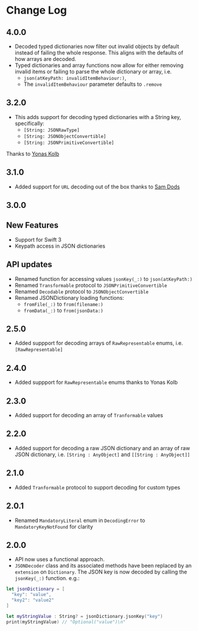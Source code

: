 # Change Log

## 4.0.0

- Decoded typed dictionaries now filter out invalid objects by default instead of failing the whole response. This aligns with the defaults of how arrays are decoded.
- Typed dictionaries and array functions now allow for either removing invalid items or failing to parse the whole dictionary or array, i.e.
	- `json(atKeyPath: invalidItemBehaviour:)`, 
	- The `invalidItemBehaviour` parameter defaults to `.remove`

## 3.2.0

- This adds support for decoding typed dictionaries with a String key, specifically:
	- `[String: JSONRawType]`
	- `[String: JSONObjectConvertible]`
	- `[String: JSONPrimitiveConvertible]`

Thanks to [Yonas Kolb](https://github.com/yonaskolb)

## 3.1.0

- Added support for `URL` decoding out of the box thanks to [Sam Dods](https://github.com/samdods)

## 3.0.0

## New Features
- Support for Swift 3
- Keypath access in JSON dictionaries

## API updates
- Renamed function for accessing values `jsonKey(_:)` to `json(atKeyPath:)`
- Renamed `Transformable` protocol to `JSONPrimitiveConvertible`
- Renamed `Decodable` protocol to `JSONObjectConvertible`
- Renamed JSONDictionary loading functions:
	-  `fromFile(_:)` to `from(filename:)`
	-  `fromData(_:)` to `from(jsonData:)`

## 2.5.0

- Added suppport for decoding arrays of `RawRepresentable` enums, i.e. `[RawRepresentable]`

## 2.4.0

- Added suppport for `RawRepresentable` enums thanks to Yonas Kolb

## 2.3.0

- Added support for decoding an array of `Tranformable` values

## 2.2.0

- Added support for decoding a raw JSON dictionary and an array of raw JSON dictionary, i.e. `[String : AnyObject]` and `[[String : AnyObject]]`

## 2.1.0

- Added `Tranformable` protocol to support decoding for custom types

## 2.0.1

- Renamed `MandatoryLiteral` enum in `DecodingError` to `MandatoryKeyNotFound` for clarity

## 2.0.0

- API now uses a functional approach.
- `JSONDecoder` class and its associated methods have been replaced by an `extension` on `Dictionary`. The JSON key is now decoded by calling the `jsonKey(_:)` function. e.g.:

```swift
let jsonDictionary = [
  "key": "value",
  "key2": "value2"
]

let myStringValue : String? = jsonDictionary.jsonKey("key")
print(myStringValue) // "Optional("value")\n"
```